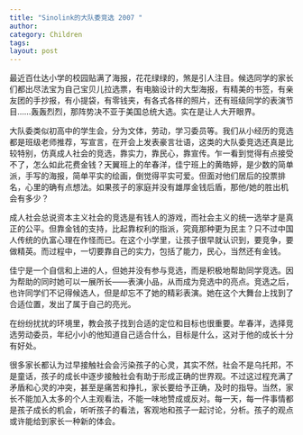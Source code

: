 ```yaml
---
title: "Sinolink的大队委竞选 2007 "
author:
category: Children
tags: 
layout: post
---
```

最近百仕达小学的校园贴满了海报，花花绿绿的，煞是引人注目。候选同学的家长们都出尽法宝为自己宝贝儿拉选票，有电脑设计的大型海报，有精美的书签，有亲友团的手抄报，有小提袋，有零钱夹，有各式各样的照片，还有班级同学的表演节目……轰轰烈烈，那阵势决不亚于美国总统大选。实在是让人大开眼界。

大队委类似初高中的学生会，分为文体，劳动，学习委员等。我们从小经历的竞选都是班级老师推荐，写宣言，在开会上发表豪言壮语，这类的大队委竞选还真是比较特别，仿真成人社会的竞选，靠实力，靠民心，靠宣传。乍一看到觉得有点接受不了，怎么如此花费金钱？天翼班上的牟春洋，佳宁班上的黄皓婷，是少数的简单派，手写的海报，简单平实的绘画，倒觉得平实可爱。但面对他们居后的投票排名，心里的确有点想法。如果孩子的家庭并没有雄厚金钱后盾，那他/她的胜出机会有多少？

成人社会总说资本主义社会的竞选是有钱人的游戏，而社会主义的统一选举才是真正的公平。但靠金钱的支持，比起靠权利的指派，究竟那种更为民主？只不过中国人传统的仇富心理在作怪而已。在这个小学里，让孩子很早就认识到，要竞争，要做精英。而过程中，一切要靠自己的实力，包括了能力，民心，当然还有金钱。

佳宁是一个自信和上进的人，但她并没有参与竞选，而是积极地帮助同学竞选。因为帮助的同时她可以一展所长——表演小品，从而成为竞选中的亮点。竞选之后，也许同学们不记得候选人，但是却忘不了她的精彩表演。她在这个大舞台上找到了合适位置，发出了属于自己的亮光。

在纷纷扰扰的环境里，教会孩子找到合适的定位和目标也很重要。牟春洋，选择竞选劳动委员，年纪小小的他知道自己适合什么，目标是什么，这对于他的成长十分有好处。

很多家长都认为过早接触社会会污染孩子的心灵，其实不然，社会不是乌托邦，不是童话，孩子的成长中逐步接触社会有助于形成正确的世界观。不过这过程充满了矛盾和心灵的冲突，甚至是痛苦和挣扎，家长要给予正确，及时的指导。当然，家长不能加入太多的个人主观看法，不能一味地赞成或反对。每一天，每一件事情都是孩子成长的机会，听听孩子的看法，客观地和孩子一起讨论，分析。孩子的观点或许能给到家长一种新的体会。

